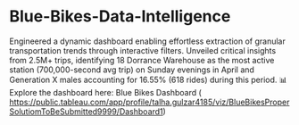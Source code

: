 # Blue-Bikes-Data-Intelligence
Engineered a dynamic dashboard enabling effortless extraction of granular transportation trends through interactive filters.
Unveiled critical insights from 2.5M+ trips, identifying 18 Dorrance Warehouse as the most active station (700,000-second avg 
trip) on Sunday evenings in April and Generation X males accounting for 16.55% (618 rides) during this period. 
📊 Explore the dashboard here: Blue Bikes Dashboard ( https://public.tableau.com/app/profile/talha.gulzar4185/viz/BlueBikesProperSolutiomToBeSubmitted9999/Dashboard1)
